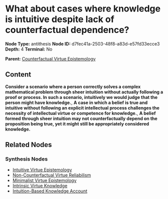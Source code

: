 # What about cases where knowledge is intuitive despite lack of counterfactual dependence?

**Node Type:** antithesis
**Node ID:** d7fec41a-2503-48f8-a83d-e57fd33ecce3
**Depth:** 4
**Terminal:** No

**Parent:** [Counterfactual Virtue Epistemology](counterfactual-virtue-epistemology-synthesis-f1121261-0690-414c-b643-263bbe50d763.md)

## Content

**Consider a scenario where a person correctly solves a complex mathematical problem through sheer intuition without actually following a proof or process. In such a scenario, intuitively we would judge that the person might have knowledge.**, **A case in which a belief is true and intuitive without following an explicit intellectual process challenges the necessity of intellectual virtue or competence for knowledge.**, **A belief formed through sheer intuition may not counterfactually depend on the proposition being true, yet it might still be appropriately considered knowledge.**

## Related Nodes

### Synthesis Nodes

- [Intuitive Virtue Epistemology](intuitive-virtue-epistemology-synthesis-4d7481b5-0e24-4b16-b12e-b5768c23d7ab.md)
- [Non-Counterfactual Virtue Reliabilism](non-counterfactual-virtue-reliabilism-synthesis-b4636f22-6da5-4191-a637-f8d094d0de52.md)
- [Minimalist Virtue Epistemology](minimalist-virtue-epistemology-synthesis-3db97f63-88dd-4181-a550-bf12330d4035.md)
- [Intrinsic Virtue Knowledge](intrinsic-virtue-knowledge-synthesis-f7a973ae-3a4d-4f51-8b87-a334f7edb168.md)
- [Intuition-Based Knowledge Account](intuition-based-knowledge-account-synthesis-cd008f3c-6548-40dc-a40d-73a986638936.md)
